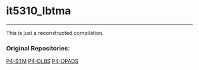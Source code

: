# it5310_lbtma
---

This is just a reconstructed compilation.

### Original Repositories:
[P4-STM](https://github.com/Ameer-91/Source-Code-Implementation-for-the-P4-STM-Module)
[P4-DLBS](https://github.com/Ameer-91/Source-Code-Implementation-for-the-P4-DLBS-Module)
[P4-DPADS](https://github.com/Ameer-91/Source-Code-Implementation-for-the-P4-DPADS-Module)